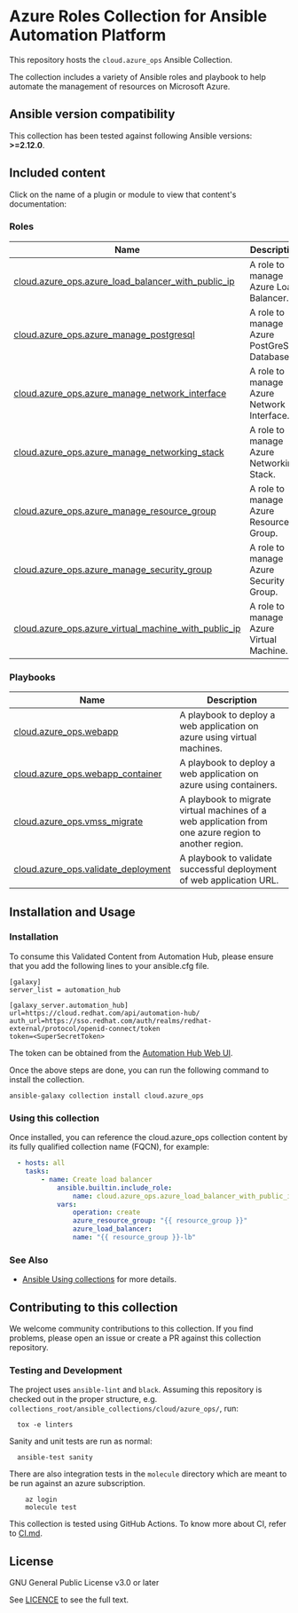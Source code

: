 # Azure Roles Collection for Ansible Automation Platform

This repository hosts the `cloud.azure_ops` Ansible Collection.

The collection includes a variety of Ansible roles and playbook to help automate the management of resources on Microsoft Azure.

<!--start requires_ansible-->
## Ansible version compatibility

This collection has been tested against following Ansible versions: **>=2.12.0**.

## Included content

Click on the name of a plugin or module to view that content's documentation:

<!--start collection content-->
### Roles
Name | Description
--- | ---
[cloud.azure_ops.azure_load_balancer_with_public_ip](https://github.com/redhat-cop/cloud.azure_ops/blob/main/roles/azure_load_balancer_with_public_ip/README.md)|A role to manage Azure Load Balancer.
[cloud.azure_ops.azure_manage_postgresql](https://github.com/redhat-cop/cloud.azure_ops/blob/main/roles/azure_manage_postgresql/README.md)|A role to manage Azure PostGreSQL Database.
[cloud.azure_ops.azure_manage_network_interface](https://github.com/redhat-cop/cloud.azure_ops/blob/main/roles/azure_manage_network_interface/README.md)|A role to manage Azure Network Interface.
[cloud.azure_ops.azure_manage_networking_stack](https://github.com/redhat-cop/cloud.azure_ops/blob/main/roles/azure_manage_networking_stack/README.md)|A role to manage Azure Networking Stack.
[cloud.azure_ops.azure_manage_resource_group](https://github.com/redhat-cop/cloud.azure_ops/blob/main/roles/azure_manage_resource_group/README.md)|A role to manage Azure Resource Group.
[cloud.azure_ops.azure_manage_security_group](https://github.com/redhat-cop/cloud.azure_ops/blob/main/roles/azure_manage_security_group/README.md)|A role to manage Azure Security Group.
[cloud.azure_ops.azure_virtual_machine_with_public_ip](https://github.com/redhat-cop/cloud.azure_ops/blob/main/roles/azure_virtual_machine_with_public_ip/README.md)|A role to manage Azure Virtual Machine.


### Playbooks
Name | Description
--- | ---
[cloud.azure_ops.webapp](https://github.com/redhat-cop/cloud.azure_ops/blob/main/playbooks/WEBAPP.md)|A playbook to deploy a web application on azure using virtual machines.
[cloud.azure_ops.webapp_container](https://github.com/redhat-cop/cloud.azure_ops/blob/main/playbooks/WEBAPP_CONTAINER.md)|A playbook to deploy a web application on azure using containers.
[cloud.azure_ops.vmss_migrate](https://github.com/redhat-cop/cloud.azure_ops/blob/main/playbooks/VMSS_MIGRATE.md)|A playbook to migrate virtual machines of a web application from one azure region to another region.
[cloud.azure_ops.validate_deployment](https://github.com/redhat-cop/cloud.azure_ops/blob/main/playbooks/VALIDATE_DEPLOYMENT.md)|A playbook to validate successful deployment of web application URL.
<!--end collection content-->

## Installation and Usage

### Installation

To consume this Validated Content from Automation Hub, please ensure that you add the following lines to your ansible.cfg file.

```
[galaxy]
server_list = automation_hub

[galaxy_server.automation_hub]
url=https://cloud.redhat.com/api/automation-hub/
auth_url=https://sso.redhat.com/auth/realms/redhat-external/protocol/openid-connect/token
token=<SuperSecretToken>
```
The token can be obtained from the [Automation Hub Web UI](https://console.redhat.com/ansible/automation-hub/token).

Once the above steps are done, you can run the following command to install the collection.

```
ansible-galaxy collection install cloud.azure_ops
```

### Using this collection

Once installed, you can reference the cloud.azure_ops collection content by its fully qualified collection name (FQCN), for example:

```yaml
  - hosts: all
    tasks:
        - name: Create load balancer
            ansible.builtin.include_role:
                name: cloud.azure_ops.azure_load_balancer_with_public_ip
            vars:
                operation: create
                azure_resource_group: "{{ resource_group }}"
                azure_load_balancer:
                name: "{{ resource_group }}-lb"
```

### See Also

* [Ansible Using collections](https://docs.ansible.com/ansible/latest/user_guide/collections_using.html) for more details.


## Contributing to this collection

We welcome community contributions to this collection. If you find problems, please open an issue or create a PR against this collection repository.

### Testing and Development

The project uses `ansible-lint` and `black`.
Assuming this repository is checked out in the proper structure,
e.g. `collections_root/ansible_collections/cloud/azure_ops/`, run:

```shell
  tox -e linters
```

Sanity and unit tests are run as normal:

```shell
  ansible-test sanity
```

There are also integration tests in the `molecule` directory which are meant to be run against an azure subscription.

```shell
    az login
    molecule test
```

This collection is tested using GitHub Actions. To know more about CI, refer to [CI.md](https://github.com/redhat-cop/cloud.azure_ops/blob/main/CI.md).

## License

GNU General Public License v3.0 or later

See [LICENCE](https://github.com/redhat-cop/cloud.azure_ops/blob/main/LICENSE) to see the full text.
